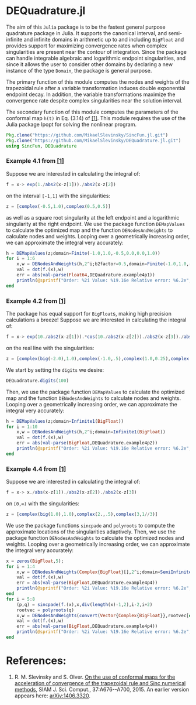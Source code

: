 # DEQuadrature.jl

The aim of this `Julia` package is to be the fastest general purpose quadrature package in Julia.
It supports the canonical interval, and semi-infinite and infinite domains in arithmetic up to
and including `BigFloat` and provides support for maximizing convergence rates when complex
singularities are present near the contour of integration. Since the package can handle integrable
algebraic and logarithmic endpoint singularities, and since it allows the user to consider other
domains by declaring a new instance of the type `Domain`, the package is general purpose.

The primary function of this module computes the nodes and weights
of the trapezoidal rule after a variable transformation induces
double exponential endpoint decay. In addition, the variable transformations
maximize the convergence rate despite complex singularities near the solution interval.

The secondary function of this module computes the parameters of the
conformal map `h(t)` in Eq. (3.14) of <a href="http://dx.doi.org/10.1137/140978363">[1]</a>.
This module requires the use of the Julia package Ipopt for solving the nonlinear program.

```julia
Pkg.clone("https://github.com/MikaelSlevinsky/SincFun.jl.git")
Pkg.clone("https://github.com/MikaelSlevinsky/DEQuadrature.jl.git")
using SincFun, DEQuadrature
```

### Example 4.1 from <a href="http://dx.doi.org/10.1137/140978363">[1]</a>

Suppose we are interested in calculating the integral of:

```julia
f = x-> exp(1./abs2(x-z[1]))./abs2(x-z[2])
```

on the interval `[-1,1]` with the singularities:

```julia
z = [complex(-0.5,1.0),complex(0.5,0.5)]
```

as well as a square root singularity at the left endpoint and a logarithmic singularity at the right endpoint. We use the package function `DEMapValues` to calculate the optimized map and the function `DENodesAndWeights` to calculate nodes and weights. Looping over a geometrically increasing order, we can approximate the integral very accurately:

```julia
h = DEMapValues(z;domain=Finite(-1.0,1.0,-0.5,0.0,0.0,1.0))
for i = 1:6
	x,w = DENodesAndWeights(h,2^i;b2factor=0.5,domain=Finite(-1.0,1.0,-0.5,0.0,0.0,1.0))
	val = dot(f.(x),w)
	err = abs(val-parse(Float64,DEQuadrature.example4p1))
	println(@sprintf("Order: %2i Value: %19.16e Relative error: %6.2e",i,val,err))
end
```

### Example 4.2 from <a href="http://dx.doi.org/10.1137/140978363">[1]</a>

The package has equal support for `BigFloat`s, making high precision calculations a breeze! Suppose we are interested in calculating the integral of:

```julia
f = x-> exp(10./abs2(x-z[1])).*cos(10./abs2(x-z[2]))./abs2(x-z[3])./abs(x-z[4])
```

on the real line with the singularities:

```julia
z = [complex(big(-2.0),1.0),complex(-1.0,.5),complex(1.0,0.25),complex(2.0,1.0)]
```

We start by setting the `digits` we desire:

```julia
DEQuadrature.digits(100)
```

Then, we use the package function `DEMapValues` to calculate the optimized map and the function `DENodesAndWeights` to calculate nodes and weights. Looping over a geometrically increasing order, we can approximate the integral very accurately:

```julia
h = DEMapValues(z;domain=Infinite1(BigFloat))
for i = 1:10
	x,w = DENodesAndWeights(h,2^i;domain=Infinite1(BigFloat))
	val = dot(f.(x),w)
	err = abs(val-parse(BigFloat,DEQuadrature.example4p2))
	println(@sprintf("Order: %2i Value: %19.16e Relative error: %6.2e",i,val,err))
end
```

### Example 4.4 from <a href="http://dx.doi.org/10.1137/140978363">[1]</a>

Suppose we are interested in calculating the integral of:

```julia
f = x-> x./abs(x-z[1])./abs2(x-z[2])./abs2(x-z[3])
```

on `[0,∞)` with the singularities:

```julia
z = [complex(big(1.0),1.0),complex(2.,.5),complex(3,1//3)]
```

We use the package functions `sincpade` and `polyroots` to compute the approximate locations of the singularities adaptively. Then, we use the package function `DENodesAndWeights` to calculate the optimized nodes and weights. Looping over a geometrically increasing order, we can approximate the integral very accurately:

```julia
x = zeros(BigFloat,5);
for i = 1:4
	x,w = DENodesAndWeights(Complex{BigFloat}[],2^i;domain=SemiInfinite2(BigFloat))
	val = dot(f.(x),w)
	err = abs(val-parse(BigFloat,DEQuadrature.example4p4))
	println(@sprintf("Order: %2i Value: %19.16e Relative error: %6.2e",i,val,err))
end
for i = 5:8
	(p,q) = sincpade(f.(x),x,div(length(x)-1,2),i-2,i+2)
	rootvec = polyroots(q)
	x,w = DENodesAndWeights(convert(Vector{Complex{BigFloat}},rootvec[end-4:2:end]),2^i;domain=SemiInfinite2(BigFloat),Hint=25)
	val = dot(f.(x),w)
	err = abs(val-parse(BigFloat,DEQuadrature.example4p4))
	println(@sprintf("Order: %2i Value: %19.16e Relative error: %6.2e",i,val,err))
end
```


# References:


   1.	R. M. Slevinsky and S. Olver. <a href="http://dx.doi.org/10.1137/140978363">On the use of conformal maps
		for the acceleration of convergence of the trapezoidal rule
		and Sinc numerical methods</a>, SIAM J. Sci. Comput., 37:A676--A700, 2015.
    An earlier version appears here: <a href="http://arxiv.org/abs/1406.3320"> arXiv:1406.3320</a>.

